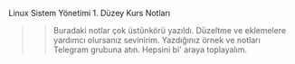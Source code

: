 Linux Sistem Yönetimi 1. Düzey Kurs Notları

>>Buradaki notlar çok üstünkörü yazıldı.
>>Düzeltme ve eklemelere yardımcı olursanız sevinirim.
>>Yazdığınız örnek ve notları Telegram grubuna atın. Hepsini bi' araya toplayalım.
